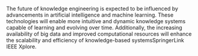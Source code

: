 The future of knowledge engineering is expected to be influenced by advancements in artificial intelligence and machine learning. These technologies will enable more intuitive and dynamic knowledge systems capable of learning and evolving over time. Additionally, the increasing availability of big data and improved computational resources will enhance the scalability and efficiency of knowledge-based systems​ SpringerLink​​ IEEE Xplore​.